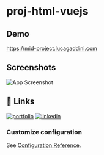 
# proj-html-vuejs

## Demo

https://mid-project.lucagaddini.com

## Screenshots

![App Screenshot](https://i.postimg.cc/JnSgCHBr/Screenshot-Mid-Project.jpg)


## 🔗 Links
[![portfolio](https://img.shields.io/badge/my_portfolio-000?style=for-the-badge&logo=ko-fi&logoColor=white)](http://www.lucagaddini.com)
[![linkedin](https://img.shields.io/badge/linkedin-0A66C2?style=for-the-badge&logo=linkedin&logoColor=white)](https://linkedin.com/in/lucagaddini)

### Customize configuration
See [Configuration Reference](https://cli.vuejs.org/config/).
